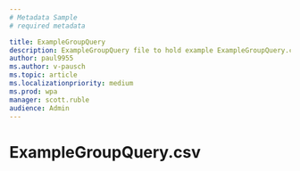 ```yaml
---
# Metadata Sample
# required metadata

title: ExampleGroupQuery
description: ExampleGroupQuery file to hold example ExampleGroupQuery.csv
author: paul9955
ms.author: v-pausch
ms.topic: article
ms.localizationpriority: medium 
ms.prod: wpa
manager: scott.ruble
audience: Admin
---
```


# ExampleGroupQuery.csv

<!-- PENDING ISSUE WITH THIS FILE: 
THIS TOPIC DOES NOT APPEAR IN THE TOC. I'M RESEARCHING WHY THIS .MD FILE IS IN THE IMAGES FOLDER. IT SHOULD PROBABLY BE MOVED TO THE WPA/TUTORIALS FOLDER. -->

<!-- REMOVING CONTENT FOR NOW, TO PASS ACROLINX

TimeGiver_Organization,TimeReceiver_Organization,Date,Meeting_hours_allocated,Email_hours_allocated,Total_collaboration_hours_allocated
Time Giver Finance,Time Receiver Engineering,7/3/2016,127.7,28.06284762,155.7628476

-->
